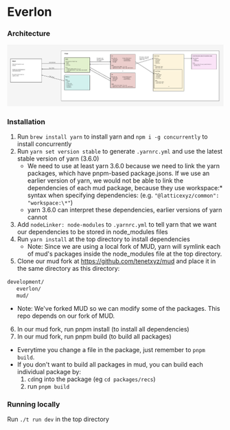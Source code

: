 # Everlon

### Architecture

![architecture](./architecture.png)

### Installation

1. Run `brew install yarn` to install yarn and `npm i -g concurrently` to install concurrently
2. Run `yarn set version stable` to generate `.yarnrc.yml` and use the latest stable version of yarn (3.6.0)
   - We need to use at least yarn 3.6.0 because we need to link the yarn packages, which have pnpm-based package.jsons.
     If we use an earlier version of yarn, we would not be able to link the dependencies of each mud package, because they use workspace:\* syntax
     when specifying dependencies: (e.g. `"@latticexyz/common": "workspace:\*"`)
   - yarn 3.6.0 can interpret these dependencies, earlier versions of yarn cannot
3. Add `nodeLinker: node-modules` to `.yarnrc.yml` to tell yarn that we want our dependencies to be stored in node_modules files
4. Run `yarn install` at the top directory to install dependencies
   - Note: Since we are using a local fork of MUD, yarn will symlink each of mud's packages inside the node_modules file at the top directory.
5. Clone our mud fork at https://github.com/tenetxyz/mud and place it in the same directory as this directory:

```
development/
   everlon/
   mud/
```

- Note: We've forked MUD so we can modify some of the packages. This repo depends on our fork of MUD.

6. In our mud fork, run pnpm install (to install all dependencies)
7. In our mud fork, run pnpm build (to build all packages)

- Everytime you change a file in the package, just remember to `pnpm build`.
- If you don't want to build all packages in mud, you can build each individual package by:
  1. `cd`ing into the package (eg `cd packages/recs`)
  2. run `pnpm build`

### Running locally

Run `./t run dev` in the top directory

